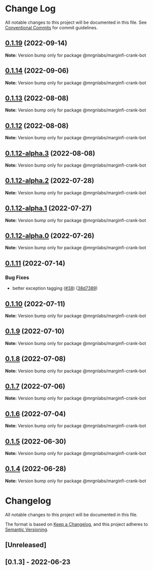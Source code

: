 # Change Log

All notable changes to this project will be documented in this file.
See [Conventional Commits](https://conventionalcommits.org) for commit guidelines.

## [0.1.19](https://github.com/mrgnlabs/marginfi-sdk/compare/@mrgnlabs/marginfi-crank-bot@0.1.18...@mrgnlabs/marginfi-crank-bot@0.1.19) (2022-09-14)

**Note:** Version bump only for package @mrgnlabs/marginfi-crank-bot





## [0.1.14](https://github.com/mrgnlabs/marginfi-sdk/compare/@mrgnlabs/marginfi-crank-bot@0.1.12-alpha.3...@mrgnlabs/marginfi-crank-bot@0.1.14) (2022-09-06)

**Note:** Version bump only for package @mrgnlabs/marginfi-crank-bot





## [0.1.13](https://github.com/mrgnlabs/marginfi-sdk/compare/@mrgnlabs/marginfi-crank-bot@0.1.12-alpha.3...@mrgnlabs/marginfi-crank-bot@0.1.13) (2022-08-08)

**Note:** Version bump only for package @mrgnlabs/marginfi-crank-bot





## [0.1.12](https://github.com/mrgnlabs/marginfi-sdk/compare/@mrgnlabs/marginfi-crank-bot@0.1.12-alpha.3...@mrgnlabs/marginfi-crank-bot@0.1.12) (2022-08-08)

**Note:** Version bump only for package @mrgnlabs/marginfi-crank-bot





## [0.1.12-alpha.3](https://github.com/mrgnlabs/marginfi-sdk/compare/@mrgnlabs/marginfi-crank-bot@0.1.12-alpha.2...@mrgnlabs/marginfi-crank-bot@0.1.12-alpha.3) (2022-08-08)

**Note:** Version bump only for package @mrgnlabs/marginfi-crank-bot





## [0.1.12-alpha.2](https://github.com/mrgnlabs/marginfi-sdk/compare/@mrgnlabs/marginfi-crank-bot@0.1.12-alpha.1...@mrgnlabs/marginfi-crank-bot@0.1.12-alpha.2) (2022-07-28)

**Note:** Version bump only for package @mrgnlabs/marginfi-crank-bot





## [0.1.12-alpha.1](https://github.com/mrgnlabs/marginfi-sdk/compare/@mrgnlabs/marginfi-crank-bot@0.1.12-alpha.0...@mrgnlabs/marginfi-crank-bot@0.1.12-alpha.1) (2022-07-27)

**Note:** Version bump only for package @mrgnlabs/marginfi-crank-bot





## [0.1.12-alpha.0](https://github.com/mrgnlabs/marginfi-sdk/compare/@mrgnlabs/marginfi-crank-bot@0.1.11...@mrgnlabs/marginfi-crank-bot@0.1.12-alpha.0) (2022-07-26)

**Note:** Version bump only for package @mrgnlabs/marginfi-crank-bot





## [0.1.11](https://github.com/mrgnlabs/marginfi-sdk/compare/@mrgnlabs/marginfi-crank-bot@0.1.10...@mrgnlabs/marginfi-crank-bot@0.1.11) (2022-07-14)


### Bug Fixes

* better exception tagging ([#38](https://github.com/mrgnlabs/marginfi-sdk/issues/38)) ([38d7389](https://github.com/mrgnlabs/marginfi-sdk/commit/38d7389e60689d99b3a281b5a2a02ddd15344421))





## [0.1.10](https://github.com/mrgnlabs/marginfi-sdk/compare/@mrgnlabs/marginfi-crank-bot@0.1.9...@mrgnlabs/marginfi-crank-bot@0.1.10) (2022-07-11)

**Note:** Version bump only for package @mrgnlabs/marginfi-crank-bot





## [0.1.9](https://github.com/mrgnlabs/marginfi-sdk/compare/@mrgnlabs/marginfi-crank-bot@0.1.8...@mrgnlabs/marginfi-crank-bot@0.1.9) (2022-07-10)

**Note:** Version bump only for package @mrgnlabs/marginfi-crank-bot





## [0.1.8](https://github.com/mrgnlabs/marginfi-sdk/compare/@mrgnlabs/marginfi-crank-bot@0.1.7...@mrgnlabs/marginfi-crank-bot@0.1.8) (2022-07-08)

**Note:** Version bump only for package @mrgnlabs/marginfi-crank-bot





## [0.1.7](https://github.com/mrgnlabs/marginfi-sdk/compare/@mrgnlabs/marginfi-crank-bot@0.1.6...@mrgnlabs/marginfi-crank-bot@0.1.7) (2022-07-06)

**Note:** Version bump only for package @mrgnlabs/marginfi-crank-bot





## [0.1.6](https://github.com/mrgnlabs/marginfi-sdk/compare/@mrgnlabs/marginfi-crank-bot@0.1.5...@mrgnlabs/marginfi-crank-bot@0.1.6) (2022-07-04)

**Note:** Version bump only for package @mrgnlabs/marginfi-crank-bot





## [0.1.5](https://github.com/mrgnlabs/marginfi-sdk/compare/@mrgnlabs/marginfi-crank-bot@0.1.4...@mrgnlabs/marginfi-crank-bot@0.1.5) (2022-06-30)

**Note:** Version bump only for package @mrgnlabs/marginfi-crank-bot





## [0.1.4](https://github.com/mrgnlabs/marginfi-sdk/compare/@mrgnlabs/marginfi-crank-bot@0.1.3...@mrgnlabs/marginfi-crank-bot@0.1.4) (2022-06-28)

**Note:** Version bump only for package @mrgnlabs/marginfi-crank-bot





# Changelog

All notable changes to this project will be documented in this file.

The format is based on [Keep a Changelog](https://keepachangelog.com/en/1.0.0/),
and this project adheres to [Semantic Versioning](https://semver.org/spec/v2.0.0.html).

## [Unreleased]

## [0.1.3] - 2022-06-23
